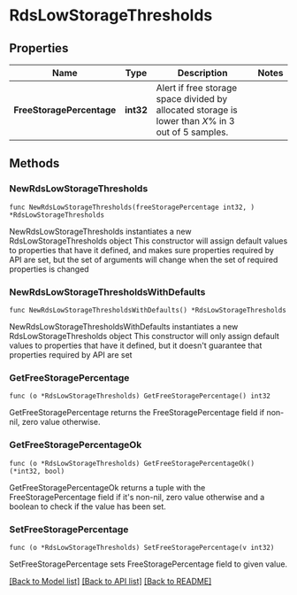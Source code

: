 # RdsLowStorageThresholds

## Properties

Name | Type | Description | Notes
------------ | ------------- | ------------- | -------------
**FreeStoragePercentage** | **int32** | Alert if free storage space divided by allocated storage is lower than *X*% in 3 out of 5 samples. | 

## Methods

### NewRdsLowStorageThresholds

`func NewRdsLowStorageThresholds(freeStoragePercentage int32, ) *RdsLowStorageThresholds`

NewRdsLowStorageThresholds instantiates a new RdsLowStorageThresholds object
This constructor will assign default values to properties that have it defined,
and makes sure properties required by API are set, but the set of arguments
will change when the set of required properties is changed

### NewRdsLowStorageThresholdsWithDefaults

`func NewRdsLowStorageThresholdsWithDefaults() *RdsLowStorageThresholds`

NewRdsLowStorageThresholdsWithDefaults instantiates a new RdsLowStorageThresholds object
This constructor will only assign default values to properties that have it defined,
but it doesn't guarantee that properties required by API are set

### GetFreeStoragePercentage

`func (o *RdsLowStorageThresholds) GetFreeStoragePercentage() int32`

GetFreeStoragePercentage returns the FreeStoragePercentage field if non-nil, zero value otherwise.

### GetFreeStoragePercentageOk

`func (o *RdsLowStorageThresholds) GetFreeStoragePercentageOk() (*int32, bool)`

GetFreeStoragePercentageOk returns a tuple with the FreeStoragePercentage field if it's non-nil, zero value otherwise
and a boolean to check if the value has been set.

### SetFreeStoragePercentage

`func (o *RdsLowStorageThresholds) SetFreeStoragePercentage(v int32)`

SetFreeStoragePercentage sets FreeStoragePercentage field to given value.



[[Back to Model list]](../README.md#documentation-for-models) [[Back to API list]](../README.md#documentation-for-api-endpoints) [[Back to README]](../README.md)


